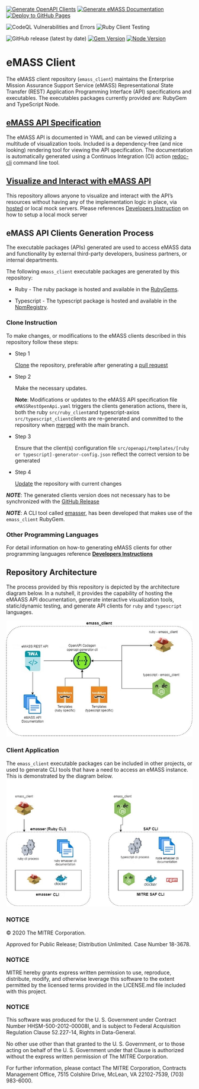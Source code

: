 [![Generate OpenAPI Clients](https://github.com/mitre/emass_client/actions/workflows/generate-clients.yml/badge.svg)](https://github.com/mitre/emass_client/actions/workflows/generate-clients.yml) [![Generate eMASS Documentation](https://github.com/mitre/emass_client/actions/workflows/generate_docs.yml/badge.svg)](https://github.com/mitre/emass_client/actions/workflows/generate_docs.yml) [![Deploy to GitHub Pages](https://github.com/mitre/emass_client/actions/workflows/gh-pages.yml/badge.svg)](https://github.com/mitre/emass_client/actions/workflows/gh-pages.yml)

![CodeQL Vulnerabilities and Errors](https://github.com/mitre/emass_client/actions/workflows/codeql-analysis.yml/badge.svg) ![Ruby Client Testing](https://github.com/mitre/emass_client/actions/workflows/test-ruby-client.yml/badge.svg) 

![GitHub release (latest by date)](https://img.shields.io/github/v/release/mitre/emass_client?label=Release%20Version) [![Gem Version](https://badge.fury.io/rb/emass_client.svg)](https://badge.fury.io/rb/emass_client) [![Node Version](https://badge.fury.io/js/emass_client.svg)](https://badge.fury.io/js/emass_client)

# eMASS Client
The eMASS client repository (```emass_client```) maintains the Enterprise Mission Assurance Support Service (eMASS) Representational State Transfer (REST) Application Programming Interface (API) specifications and executables. The executables packages currently provided are: RubyGem and TypeScript Node.

## [eMASS API Specification](https://mitre.github.io/emass_client/docs/redoc/)
The eMASS API is documented in YAML and can be viewed utilizing a multitude of visualization tools. Included is a dependency-free (and nice looking) rendering tool for viewing the API specification. The documentation is automatically generated using a Continuos Integration (CI) action [redoc-cli](https://www.npmjs.com/package/redoc-cli) command line tool.


## [Visualize and Interact with eMASS API](https://mitre.github.io/emass_client/docs/renderer/)
This repository allows anyone to visualize and interact with the API’s resources without having any of the implementation logic in place, via [hosted](https://mitre.stoplight.io/docs/emasser/c48309f365cf1-enterprise-mission-assurance-support-service-e-mass) or local mock servers. Please references [Developers Instruction](docs/developers.md) on how to setup a local mock server

## eMASS API Clients Generation Process
The executable packages (APIs) generated are used to access eMASS data and functionality by external third-party developers, business partners, or internal departments.

The following ```emass_client``` executable packages are generated by this repository:
- Ruby - The ruby package is hosted and available in the [RubyGems](https://rubygems.org/gems/emass_client). 

- Typescript - The typescript package is hosted and available in the [NpmRegistry](https://www.npmjs.com/package/@mitre/emass_client).

### Clone Instruction 
To make changes, or modifications to the eMASS clients described in this repository follow these steps:
- Step 1

  [Clone](https://docs.github.com/en/repositories/creating-and-managing-repositories/cloning-a-repository) the repository, preferable after generating a [pull request](https://docs.github.com/en/pull-requests/collaborating-with-pull-requests/proposing-changes-to-your-work-with-pull-requests/about-pull-requests)
- Step 2

  Make the necessary updates.

  **Note**: Modifications or updates to the eMASS API specification file ```eMASSRestOpenApi.yaml``` triggers the clients generation actions, there is, both the ruby ```src/ruby_client```and typescript-axios ```src/typescript_client```clients are re-generated and committed to the repository when [merged](https://docs.github.com/en/pull-requests/collaborating-with-pull-requests/incorporating-changes-from-a-pull-request/merging-a-pull-request) with the main branch. 
- Step 3

  Ensure that the client(s) configuration file ```src/openapi/templates/[ruby or typescript]-generator-config.json``` reflect the correct version to be generated
- Step 4

  [Update](https://docs.github.com/en/get-started/using-git/pushing-commits-to-a-remote-repository) the repository with current changes


***NOTE***: The generated clients version does not necessary has to be synchronized with the [GitHub Release](https://github.com/mitre/emass_client/releases)


***NOTE***: A CLI tool called [emasser](https://github.com/mitre/emasser), has been developed that makes use of the ```emass_client``` RubyGem.

### Other Programming Languages
For detail information on how-to generating eMASS clients for other programming languages reference [**Developers Instructions**](docs/developers.md)


## Repository Architecture
The process provided by this repository is depicted by the architecture diagram below. In a nutshell, it provides the capability of hosting the eMAASS API documentation, generate interactive visualization tools, static/dynamic testing, and generate API clients for ```ruby``` and ```typescript``` languages. 

![Repository Architecture](images/emass_client_architecture.jpg)

### Client Application
The ``emass_client`` executable packages can be included in other projects, or used to generate  CLI tools that have a need to access an eMASS instance. This is demonstrated by the diagram below.
![Client Architecture](images/emass_client_applications.jpg)

### NOTICE

© 2020 The MITRE Corporation.

Approved for Public Release; Distribution Unlimited. Case Number 18-3678.

### NOTICE

MITRE hereby grants express written permission to use, reproduce, distribute, modify, and otherwise leverage this software to the extent permitted by the licensed terms provided in the LICENSE.md file included with this project.

### NOTICE

This software was produced for the U. S. Government under Contract Number HHSM-500-2012-00008I, and is subject to Federal Acquisition Regulation Clause 52.227-14, Rights in Data-General.

No other use other than that granted to the U. S. Government, or to those acting on behalf of the U. S. Government under that Clause is authorized without the express written permission of The MITRE Corporation.

For further information, please contact The MITRE Corporation, Contracts Management Office, 7515 Colshire Drive, McLean, VA  22102-7539, (703) 983-6000.
